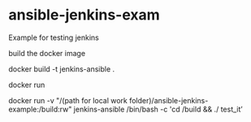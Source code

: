 # ansible-jenkins-exam
Example for testing jenkins

build the docker image

docker build -t jenkins-ansible .

docker run

docker run -v "/(path for local work folder)/ansible-jenkins-example:/build:rw" jenkins-ansible /bin/bash -c 'cd /build && ./ 
test_it’
